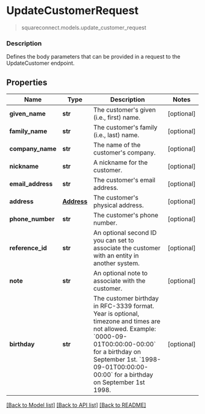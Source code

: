 # UpdateCustomerRequest
> squareconnect.models.update_customer_request

### Description

Defines the body parameters that can be provided in a request to the UpdateCustomer endpoint.

## Properties
Name | Type | Description | Notes
------------ | ------------- | ------------- | -------------
**given_name** | **str** | The customer&#39;s given (i.e., first) name. | [optional] 
**family_name** | **str** | The customer&#39;s family (i.e., last) name. | [optional] 
**company_name** | **str** | The name of the customer&#39;s company. | [optional] 
**nickname** | **str** | A nickname for the customer. | [optional] 
**email_address** | **str** | The customer&#39;s email address. | [optional] 
**address** | [**Address**](Address.md) | The customer&#39;s physical address. | [optional] 
**phone_number** | **str** | The customer&#39;s phone number. | [optional] 
**reference_id** | **str** | An optional second ID you can set to associate the customer with an entity in another system. | [optional] 
**note** | **str** | An optional note to associate with the customer. | [optional] 
**birthday** | **str** | The customer birthday in RFC-3339 format. Year is optional, timezone and times are not allowed. Example: &#x60;0000-09-01T00:00:00-00:00&#x60; for a birthday on September 1st. &#x60;1998-09-01T00:00:00-00:00&#x60; for a birthday on September 1st 1998. | [optional] 

[[Back to Model list]](../README.md#documentation-for-models) [[Back to API list]](../README.md#documentation-for-api-endpoints) [[Back to README]](../README.md)


